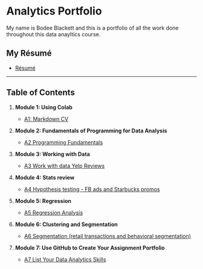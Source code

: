 # Analytics Portfolio
My name is Bodee Blackett and this is a portfolio of all the work done throughout this data anayltics course.

## My Résumé
* [Résumé](https://colab.research.google.com/drive/157yLXxVQcCzgx5LBsgQFM-J-KnOmXRWT?usp=sharing)

---

## Table of Contents
1. **Module 1: Using Colab**
   * [A1: Markdown CV](https://colab.research.google.com/drive/157yLXxVQcCzgx5LBsgQFM-J-KnOmXRWT?usp=sharing)

2. **Module 2: Fundamentals of Programming for Data Analysis**
   * [A2 Programming Fundamentals](https://colab.research.google.com/drive/1lWI3O9jxKJwOaHM8B0DBYCrKzKvGnJrt?usp=sharing)

3. **Module 3: Working with Data**
   * [A3 Work with data Yelp Reviews](https://colab.research.google.com/drive/1XiNK4Kb_GNnWbZrLXuF9JjfOM0UDT2mm?usp=sharing)

4. **Module 4: Stats review**
   * [A4 Hypothesis testing - FB ads and Starbucks promos](https://colab.research.google.com/drive/1Zs8wQuhweroVmT0jaU1W58-Wg6pbqqnU?usp=sharing)

5. **Module 5: Regression**
   * [A5 Regression Analysis](https://colab.research.google.com/drive/1JceIL9Cjq--4vUBvrD-jsBQBDL2coDT7?usp=sharing)

6. **Module 6: Clustering and Segmentation**
   * [A6 Segmentation (retail transactions and behavioral segmentation)](https://colab.research.google.com/drive/1OTIulE4ltViVSGHT0VmPH8S9V7IOf0xf?usp=sharing)
  
7. **Module 7: Use GitHub to Create Your Assignment Portfolio**
    * [A7 List Your Data Analytics Skills](https://github.com/BodeeBlackett/Analytics/blob/622df3797bdde6111d0552bc9ce17032a0fbecaf/README.md)
